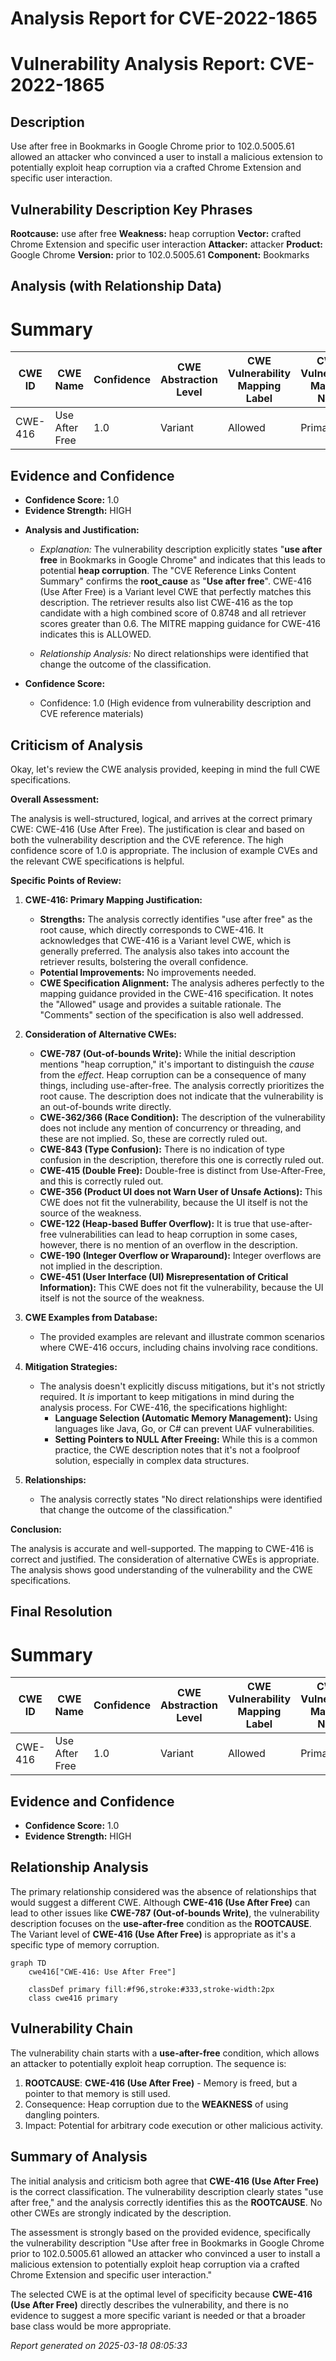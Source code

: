 # Analysis Report for CVE-2022-1865

# Vulnerability Analysis Report: CVE-2022-1865

## Description

Use after free in Bookmarks in Google Chrome prior to 102.0.5005.61 allowed an attacker who convinced a user to install a malicious extension to potentially exploit heap corruption via a crafted Chrome Extension and specific user interaction.

## Vulnerability Description Key Phrases

**Rootcause:** use after free
**Weakness:** heap corruption
**Vector:** crafted Chrome Extension and specific user interaction
**Attacker:** attacker
**Product:** Google Chrome
**Version:** prior to 102.0.5005.61
**Component:** Bookmarks

## Analysis (with Relationship Data)

# Summary
| CWE ID | CWE Name | Confidence | CWE Abstraction Level | CWE Vulnerability Mapping Label | CWE-Vulnerability Mapping Notes |
|---|---|---|---|---|---|
| CWE-416 | Use After Free | 1.0 | Variant | Allowed | Primary CWE |

## Evidence and Confidence

*   **Confidence Score:** 1.0
*   **Evidence Strength:** HIGH

- **Analysis and Justification:**  
  - *Explanation:* The vulnerability description explicitly states "**use after free** in Bookmarks in Google Chrome" and indicates that this leads to potential **heap corruption**. The "CVE Reference Links Content Summary" confirms the **root_cause** as "**Use after free**". CWE-416 (Use After Free) is a Variant level CWE that perfectly matches this description. The retriever results also list CWE-416 as the top candidate with a high combined score of 0.8748 and all retriever scores greater than 0.6. The MITRE mapping guidance for CWE-416 indicates this is ALLOWED.

  - *Relationship Analysis:* No direct relationships were identified that change the outcome of the classification.

- **Confidence Score:**  
  - Confidence: 1.0 (High evidence from vulnerability description and CVE reference materials)

## Criticism of Analysis

Okay, let's review the CWE analysis provided, keeping in mind the full CWE specifications.

**Overall Assessment:**

The analysis is well-structured, logical, and arrives at the correct primary CWE: CWE-416 (Use After Free). The justification is clear and based on both the vulnerability description and the CVE reference. The high confidence score of 1.0 is appropriate. The inclusion of example CVEs and the relevant CWE specifications is helpful.

**Specific Points of Review:**

1.  **CWE-416: Primary Mapping Justification:**

    *   **Strengths:** The analysis correctly identifies "use after free" as the root cause, which directly corresponds to CWE-416. It acknowledges that CWE-416 is a Variant level CWE, which is generally preferred. The analysis also takes into account the retriever results, bolstering the overall confidence.
    *   **Potential Improvements:** No improvements needed.
    *   **CWE Specification Alignment:**  The analysis adheres perfectly to the mapping guidance provided in the CWE-416 specification. It notes the "Allowed" usage and provides a suitable rationale. The "Comments" section of the specification is also well addressed.

2.  **Consideration of Alternative CWEs:**

    *   **CWE-787 (Out-of-bounds Write):** While the initial description mentions "heap corruption," it's important to distinguish the *cause* from the *effect*. Heap corruption can be a consequence of many things, including use-after-free. The analysis correctly prioritizes the root cause. The description does not indicate that the vulnerability is an out-of-bounds write directly.
    *   **CWE-362/366 (Race Condition):**  The description of the vulnerability does not include any mention of concurrency or threading, and these are not implied. So, these are correctly ruled out.
    *   **CWE-843 (Type Confusion):** There is no indication of type confusion in the description, therefore this one is correctly ruled out.
    *   **CWE-415 (Double Free):** Double-free is distinct from Use-After-Free, and this is correctly ruled out.
    *   **CWE-356 (Product UI does not Warn User of Unsafe Actions):** This CWE does not fit the vulnerability, because the UI itself is not the source of the weakness.
    *   **CWE-122 (Heap-based Buffer Overflow):**  It is true that use-after-free vulnerabilities can lead to heap corruption in some cases, however, there is no mention of an overflow in the description.
    *    **CWE-190 (Integer Overflow or Wraparound):** Integer overflows are not implied in the description.
    *   **CWE-451 (User Interface (UI) Misrepresentation of Critical Information):** This CWE does not fit the vulnerability, because the UI itself is not the source of the weakness.

3.  **CWE Examples from Database:**

    *   The provided examples are relevant and illustrate common scenarios where CWE-416 occurs, including chains involving race conditions.

4.  **Mitigation Strategies:**

    *   The analysis doesn't explicitly discuss mitigations, but it's not strictly required. It *is* important to keep mitigations in mind during the analysis process.  For CWE-416, the specifications highlight:
        *   **Language Selection (Automatic Memory Management):** Using languages like Java, Go, or C# can prevent UAF vulnerabilities.
        *   **Setting Pointers to NULL After Freeing:** While this is a common practice, the CWE description notes that it's not a foolproof solution, especially in complex data structures.

5.  **Relationships:**

    *   The analysis correctly states "No direct relationships were identified that change the outcome of the classification."

**Conclusion:**

The analysis is accurate and well-supported. The mapping to CWE-416 is correct and justified. The consideration of alternative CWEs is appropriate. The analysis shows good understanding of the vulnerability and the CWE specifications.

## Final Resolution

# Summary
| CWE ID | CWE Name | Confidence | CWE Abstraction Level | CWE Vulnerability Mapping Label | CWE-Vulnerability Mapping Notes |
|---|---|---|---|---|---|
| CWE-416 | Use After Free | 1.0 | Variant | Allowed | Primary CWE |

## Evidence and Confidence

*   **Confidence Score:** 1.0
*   **Evidence Strength:** HIGH

## Relationship Analysis
The primary relationship considered was the absence of relationships that would suggest a different CWE. Although **CWE-416 (Use After Free)** can lead to other issues like **CWE-787 (Out-of-bounds Write)**, the vulnerability description focuses on the **use-after-free** condition as the **ROOTCAUSE**. The Variant level of **CWE-416 (Use After Free)** is appropriate as it's a specific type of memory corruption.

```mermaid
graph TD
    cwe416["CWE-416: Use After Free"]
    
    classDef primary fill:#f96,stroke:#333,stroke-width:2px
    class cwe416 primary
```

## Vulnerability Chain
The vulnerability chain starts with a **use-after-free** condition, which allows an attacker to potentially exploit heap corruption. The sequence is:

1.  **ROOTCAUSE**: **CWE-416 (Use After Free)** - Memory is freed, but a pointer to that memory is still used.
2.  Consequence: Heap corruption due to the **WEAKNESS** of using dangling pointers.
3.  Impact: Potential for arbitrary code execution or other malicious activity.

## Summary of Analysis
The initial analysis and criticism both agree that **CWE-416 (Use After Free)** is the correct classification. The vulnerability description clearly states "use after free," and the analysis correctly identifies this as the **ROOTCAUSE**. No other CWEs are strongly indicated by the description.

The assessment is strongly based on the provided evidence, specifically the vulnerability description "Use after free in Bookmarks in Google Chrome prior to 102.0.5005.61 allowed an attacker who convinced a user to install a malicious extension to potentially exploit heap corruption via a crafted Chrome Extension and specific user interaction."

The selected CWE is at the optimal level of specificity because **CWE-416 (Use After Free)** directly describes the vulnerability, and there is no evidence to suggest a more specific variant is needed or that a broader base class would be more appropriate.



*Report generated on 2025-03-18 08:05:33*
